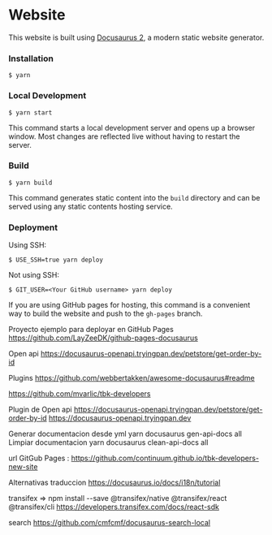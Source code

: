 # Website

This website is built using [Docusaurus 2](https://docusaurus.io/), a modern static website generator.

### Installation

```
$ yarn
```

### Local Development

```
$ yarn start
```

This command starts a local development server and opens up a browser window. Most changes are reflected live without having to restart the server.

### Build

```
$ yarn build
```

This command generates static content into the `build` directory and can be served using any static contents hosting service.

### Deployment

Using SSH:

```
$ USE_SSH=true yarn deploy
```

Not using SSH:

```
$ GIT_USER=<Your GitHub username> yarn deploy
```

If you are using GitHub pages for hosting, this command is a convenient way to build the website and push to the `gh-pages` branch.



Proyecto ejemplo para deployar en GitHub Pages https://github.com/LayZeeDK/github-pages-docusaurus

Open api https://docusaurus-openapi.tryingpan.dev/petstore/get-order-by-id

Plugins https://github.com/webbertakken/awesome-docusaurus#readme


https://github.com/mvarlic/tbk-developers



Plugin de Open api
 https://docusaurus-openapi.tryingpan.dev/petstore/get-order-by-id
 https://docusaurus-openapi.tryingpan.dev

Generar documentacion desde yml
yarn docusaurus gen-api-docs all
Limpiar documentacion
yarn docusaurus clean-api-docs all





url GitGub Pages : https://github.com/continuum.github.io/tbk-developers-new-site


Alternativas traduccion 
https://docusaurus.io/docs/i18n/tutorial


transifex => 
npm install --save @transifex/native @transifex/react @transifex/cli
https://developers.transifex.com/docs/react-sdk


search
https://github.com/cmfcmf/docusaurus-search-local